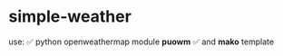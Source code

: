 # simple-weather
use:
    :white_check_mark: python openweathermap module **puowm**
    :white_check_mark: and **mako** template
